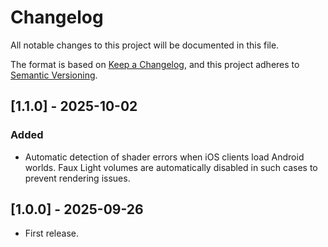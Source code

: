 # Changelog

All notable changes to this project will be documented in this file.

The format is based on [Keep a Changelog](https://keepachangelog.com/en/1.1.0/),
and this project adheres to [Semantic Versioning](https://semver.org/spec/v2.0.0.html).

## [1.1.0] - 2025-10-02

### Added

- Automatic detection of shader errors when iOS clients load Android worlds. Faux Light volumes are automatically disabled in such cases to prevent rendering issues.

## [1.0.0] - 2025-09-26

- First release.
